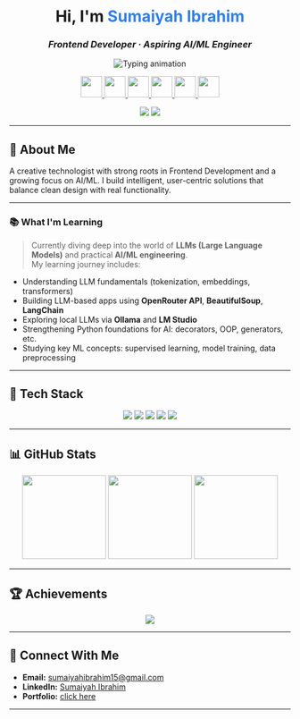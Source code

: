 <h1 align="center">Hi, I'm <span style="color:#2F80ED;">Sumaiyah Ibrahim</span></h1>

<h3 align="center"><i>Frontend Developer · Aspiring AI/ML Engineer </i></h3> 

<p align="center">  
  <img src="https://readme-typing-svg.demolab.com?font=Fira+Code&duration=3000&pause=1000&center=true&vCenter=true&multiline=true&width=650&height=60&lines=Designing+intelligent+interfaces.;Building+secure+and+scalable+systems.;Bringing+ideas+to+life+with+code." alt="Typing animation" />  
</p>
 
<p align="center">
  <a href="mailto:sumaiyahibrahim15@gmail.com">
    <img src="https://skillicons.dev/icons?i=gmail" height="38" />
  </a>
  <a href="https://www.linkedin.com/in/sumaiyah-ibrahim-27049a284" target="_blank">
    <img src="https://skillicons.dev/icons?i=linkedin" height="38" />
  </a>
  <a href="https://github.com/sumaiyahibrahim" target="_blank">
    <img src="https://skillicons.dev/icons?i=github" height="38" />
  </a>
  <a href="https://sumaiyahibrahim.github.io/Sumaiyah-portfolio" target="_blank">
    <img src="https://skillicons.dev/icons?i=vercel" height="38" />
  </a>
  <a href="https://streamlit.io/" target="_blank">
    <img src="https://skillicons.dev/icons?i=streamlit" height="38" />
  </a>
  <a href="https://www.gradio.app/" target="_blank">
    <img src="https://skillicons.dev/icons?i=gradio" height="38" />
  </a>
</p>



<p align="center">
  <img src="https://komarev.com/ghpvc/?username=sumaiyahibrahim&label=Profile+Views&color=blueviolet&style=flat" />
  <img src="https://img.shields.io/github/followers/sumaiyahibrahim?label=Followers&style=social" />
</p>

---

## 🧠 About Me

A creative technologist with strong roots in Frontend Development and a growing focus on AI/ML.
I build intelligent, user-centric solutions that balance clean design with real functionality.

---


### 📚 What I'm Learning
> Currently diving deep into the world of **LLMs (Large Language Models)** and practical **AI/ML engineering**.  
> My learning journey includes:
- Understanding LLM fundamentals (tokenization, embeddings, transformers)
- Building LLM-based apps using **OpenRouter API**, **BeautifulSoup**, **LangChain**
- Exploring local LLMs via **Ollama** and **LM Studio**
- Strengthening Python foundations for AI: decorators, OOP, generators, etc.
- Studying key ML concepts: supervised learning, model training, data preprocessing

---

## 🧰 Tech Stack

<p align="center">
  <!-- Web & UI -->
  <img src="https://skillicons.dev/icons?i=html,css,js,bootstrap,tailwind" />
  <img src="https://skillicons.dev/icons?i=figma,canva" />

  <!-- Programming & Backend -->
  <img src="https://skillicons.dev/icons?i=python,java,nodejs,express,npm,nodemon" />
  <img src="https://skillicons.dev/icons?i=jquery,ejs" />

  <!-- Tools & Databases -->
  <img src="https://skillicons.dev/icons?i=postgres,postman,jwt,git,github,notion,bun" />
</p>

---

## 📊 GitHub Stats

<p align="center">
  <img src="https://github-readme-stats.vercel.app/api?username=sumaiyahibrahim&theme=radical&show_icons=true&hide_border=true" height="150" />
  <img src="https://nirzak-streak-stats.vercel.app/?user=sumaiyahibrahim&theme=radical&hide_border=true" height="150" />
  <img src="https://github-readme-stats.vercel.app/api/top-langs/?username=sumaiyahibrahim&layout=compact&theme=radical&hide_border=true" height="150" />
</p>

---


## 🏆 Achievements
 
<p align="center">
  <img src="https://github-profile-trophy.vercel.app/?username=sumaiyahibrahim&theme=radical&no-bg=true&no-frame=true&margin-w=10" />
</p>

---

## 🤝 Connect With Me

- **Email:** [sumaiyahibrahim15@gmail.com](mailto:sumaiyahibrahim15@gmail.com)  
- **LinkedIn:** [Sumaiyah Ibrahim](https://www.linkedin.com/in/sumaiyah-ibrahim-27049a284)  
- **Portfolio:** [click here](https://sumaiyahibrahim.github.io/Sumaiyah-portfolio)

---
